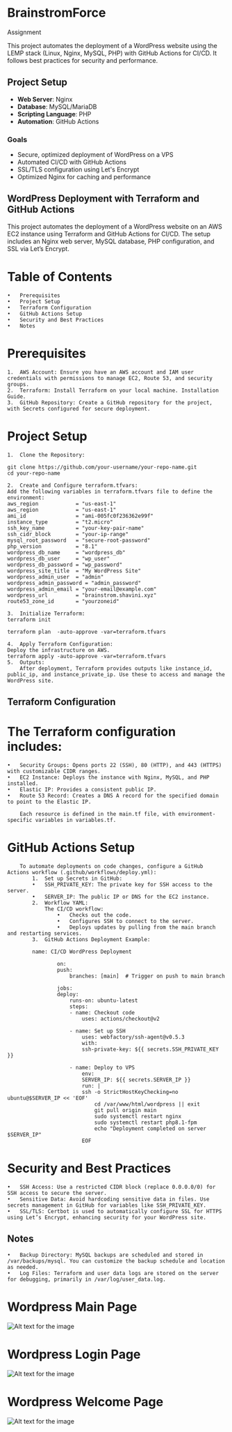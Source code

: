 # BrainstromForce
Assignment 

This project automates the deployment of a WordPress website using the LEMP stack (Linux, Nginx, MySQL, PHP) with GitHub Actions for CI/CD. It follows best practices for security and performance.

## Project Setup

- **Web Server**: Nginx
- **Database**: MySQL/MariaDB
- **Scripting Language**: PHP
- **Automation**: GitHub Actions

### Goals

- Secure, optimized deployment of WordPress on a VPS
- Automated CI/CD with GitHub Actions
- SSL/TLS configuration using Let's Encrypt
- Optimized Nginx for caching and performance

## WordPress Deployment with Terraform and GitHub Actions

This project automates the deployment of a WordPress website on an AWS EC2 instance using Terraform and GitHub Actions for CI/CD. The setup includes an Nginx web server, MySQL database, PHP configuration, and SSL via Let’s Encrypt.

# Table of Contents

	•	Prerequisites
	•	Project Setup
	•	Terraform Configuration
	•	GitHub Actions Setup
	•	Security and Best Practices
	•	Notes

# Prerequisites

	1.	AWS Account: Ensure you have an AWS account and IAM user credentials with permissions to manage EC2, Route 53, and security groups.
	2.	Terraform: Install Terraform on your local machine. Installation Guide.
	3.	GitHub Repository: Create a GitHub repository for the project, with Secrets configured for secure deployment.

# Project Setup

	1.	Clone the Repository:
    
    git clone https://github.com/your-username/your-repo-name.git
    cd your-repo-name
    
	2.	Create and Configure terraform.tfvars:
    Add the following variables in terraform.tfvars file to define the environment:
    aws_region            = "us-east-1"
    aws_region            = "us-east-1"
    ami_id                = "ami-005fc0f236362e99f"
    instance_type         = "t2.micro"
    ssh_key_name          = "your-key-pair-name"
    ssh_cidr_block        = "your-ip-range"
    mysql_root_password   = "secure-root-password"
    php_version           = "8.1"
    wordpress_db_name     = "wordpress_db"
    wordpress_db_user     = "wp_user"
    wordpress_db_password = "wp_password"
    wordpress_site_title  = "My WordPress Site"
    wordpress_admin_user  = "admin"
    wordpress_admin_password = "admin_password"
    wordpress_admin_email = "your-email@example.com"
    wordpress_url         = "brainstrom.shavini.xyz"
    route53_zone_id       = "yourzoneid"

	3.	Initialize Terraform:
    terraform init

    terraform plan  -auto-approve -var=terraform.tfvars

    4.	Apply Terraform Configuration:
    Deploy the infrastructure on AWS.
    terraform apply -auto-approve -var=terraform.tfvars
    5.	Outputs:
        After deployment, Terraform provides outputs like instance_id, public_ip, and instance_private_ip. Use these to access and manage the WordPress site.
## Terraform Configuration

# The Terraform configuration includes:
	•	Security Groups: Opens ports 22 (SSH), 80 (HTTP), and 443 (HTTPS) with customizable CIDR ranges.
	•	EC2 Instance: Deploys the instance with Nginx, MySQL, and PHP installed.
	•	Elastic IP: Provides a consistent public IP.
	•	Route 53 Record: Creates a DNS A record for the specified domain to point to the Elastic IP.

        Each resource is defined in the main.tf file, with environment-specific variables in variables.tf.

# GitHub Actions Setup

        To automate deployments on code changes, configure a GitHub Actions workflow (.github/workflows/deploy.yml):
            1.	Set up Secrets in GitHub:
            •	SSH_PRIVATE_KEY: The private key for SSH access to the server.
            •	SERVER_IP: The public IP or DNS for the EC2 instance.
            2.	Workflow YAML:
                The CI/CD workflow:
                    •	Checks out the code.
                    •	Configures SSH to connect to the server.
                    •	Deploys updates by pulling from the main branch and restarting services.
            3.	GitHub Actions Deployment Example:

            name: CI/CD WordPress Deployment

                    on:
                    push:
                        branches: [main]  # Trigger on push to main branch

                    jobs:
                    deploy:
                        runs-on: ubuntu-latest
                        steps:
                        - name: Checkout code
                            uses: actions/checkout@v2

                        - name: Set up SSH
                            uses: webfactory/ssh-agent@v0.5.3
                            with:
                            ssh-private-key: ${{ secrets.SSH_PRIVATE_KEY }}

                        - name: Deploy to VPS
                            env:
                            SERVER_IP: ${{ secrets.SERVER_IP }}
                            run: |
                            ssh -o StrictHostKeyChecking=no ubuntu@$SERVER_IP << 'EOF'
                                cd /var/www/html/wordpress || exit
                                git pull origin main
                                sudo systemctl restart nginx
                                sudo systemctl restart php8.1-fpm
                                echo "Deployment completed on server $SERVER_IP"
                            EOF

# Security and Best Practices

	•	SSH Access: Use a restricted CIDR block (replace 0.0.0.0/0) for SSH access to secure the server.
	•	Sensitive Data: Avoid hardcoding sensitive data in files. Use secrets management in GitHub for variables like SSH_PRIVATE_KEY.
	•	SSL/TLS: Certbot is used to automatically configure SSL for HTTPS using Let’s Encrypt, enhancing security for your WordPress site.

## Notes

	•	Backup Directory: MySQL backups are scheduled and stored in /var/backups/mysql. You can customize the backup schedule and location as needed.
	•	Log Files: Terraform and user data logs are stored on the server for debugging, primarily in /var/log/user_data.log.                            

# Wordpress Main Page

![Alt text for the image](images/main.png)  

# Wordpress Login Page

![Alt text for the image](images/login.png)    

# Wordpress Welcome Page

![Alt text for the image](images/welcome.png)         